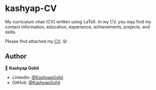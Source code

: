 # kashyap-CV

My curriculum vitae (CV) written using LaTeX. In my CV, you may find my contact information, education, experience, achievements, projects, and skills.

Please find attached my [CV](https://firebasestorage.googleapis.com/v0/b/documents-64531.appspot.com/o/Kashyap_Gohil_CV.pdf). 😜



## Author

👤 **Kashyap Gohil**

* LinkedIn: [@KashyapGohil](https://www.linkedin.com/in/kashyap-gohil/)
* GitHub: [@KashyapGohil](https://github.com/KashyapGohil)
